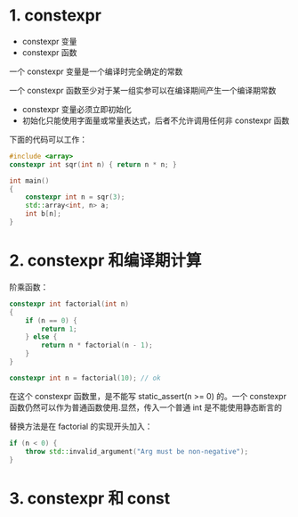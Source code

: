 # 1. constexpr
* constexpr 变量
* constexpr 函数

一个 constexpr 变量是一个编译时完全确定的常数

一个 constexpr 函数至少对于某一组实参可以在编译期间产生一个编译期常数

* constexpr 变量必须立即初始化
* 初始化只能使用字面量或常量表达式，后者不允许调用任何非 constexpr 函数

下面的代码可以工作：
```c++
#include <array>
constexpr int sqr(int n) { return n * n; }

int main()
{
    constexpr int n = sqr(3);
    std::array<int, n> a;
    int b[n];
}
```

# 2. constexpr 和编译期计算
阶乘函数：
```c++
constexpr int factorial(int n)
{
    if (n == 0) {
        return 1;
    } else {
        return n * factorial(n - 1);
    }
}

constexpr int n = factorial(10); // ok
```
在这个 constexpr 函数里，是不能写 static_assert(n >= 0) 的。一个 constexpr 函数仍然可以作为普通函数使用.显然，传入一个普通 int 是不能使用静态断言的

替换方法是在 factorial 的实现开头加入：
```c++
if (n < 0) {
    throw std::invalid_argument("Arg must be non-negative");
}
```

# 3. constexpr 和 const